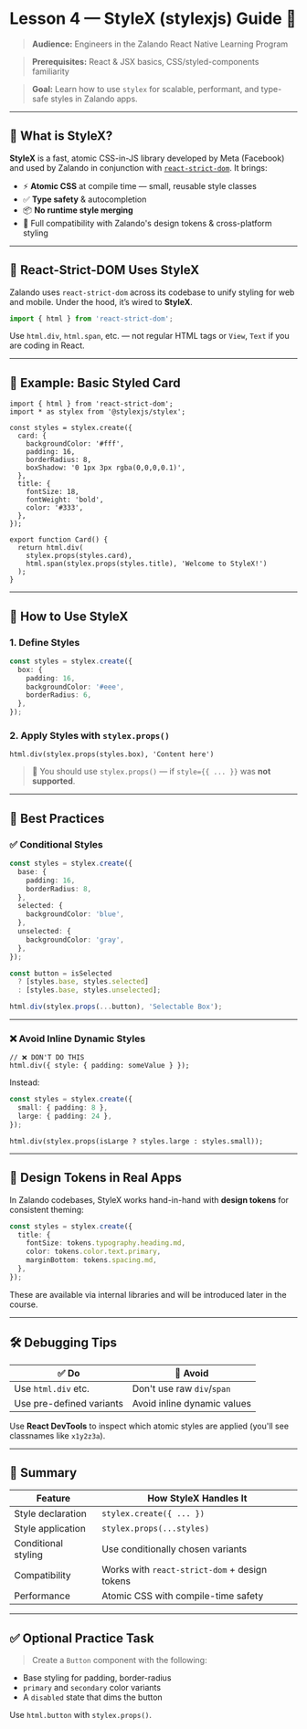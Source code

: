# Lesson 4 — StyleX (stylexjs) Guide 🧩

> **Audience:** Engineers in the Zalando React Native Learning Program

> **Prerequisites:** React & JSX basics, CSS/styled-components familiarity

> **Goal:** Learn how to use `stylex` for scalable, performant, and type-safe styles in Zalando apps.

---

## 🧠 What is StyleX?

**StyleX** is a fast, atomic CSS-in-JS library developed by Meta (Facebook) and used by Zalando in conjunction with [`react-strict-dom`](https://github.com/zalandosei/react-strict-dom). It brings:

* ⚡ **Atomic CSS** at compile time — small, reusable style classes
* ✅ **Type safety** & autocompletion
* 📦 **No runtime style merging**
* 💅 Full compatibility with Zalando's design tokens & cross-platform styling

---

## 🚀 React-Strict-DOM Uses StyleX

Zalando uses `react-strict-dom` across its codebase to unify styling for web and mobile. Under the hood, it’s wired to **StyleX**.

```ts
import { html } from 'react-strict-dom';
```

Use `html.div`, `html.span`, etc. — not regular HTML tags or `View`, `Text` if you are coding in React.

---

## 🧪 Example: Basic Styled Card

```tsx
import { html } from 'react-strict-dom';
import * as stylex from '@stylexjs/stylex';

const styles = stylex.create({
  card: {
    backgroundColor: '#fff',
    padding: 16,
    borderRadius: 8,
    boxShadow: '0 1px 3px rgba(0,0,0,0.1)',
  },
  title: {
    fontSize: 18,
    fontWeight: 'bold',
    color: '#333',
  },
});

export function Card() {
  return html.div(
    stylex.props(styles.card),
    html.span(stylex.props(styles.title), 'Welcome to StyleX!')
  );
}
```

---

## 🔧 How to Use StyleX

### 1. Define Styles

```ts
const styles = stylex.create({
  box: {
    padding: 16,
    backgroundColor: '#eee',
    borderRadius: 6,
  },
});
```

### 2. Apply Styles with `stylex.props()`

```tsx
html.div(stylex.props(styles.box), 'Content here')
```

> 🧠 You should use `stylex.props()` — if `style={{ ... }}` was **not supported**.

---

## 🎯 Best Practices

### ✅ Conditional Styles

```ts
const styles = stylex.create({
  base: {
    padding: 16,
    borderRadius: 8,
  },
  selected: {
    backgroundColor: 'blue',
  },
  unselected: {
    backgroundColor: 'gray',
  },
});

const button = isSelected
  ? [styles.base, styles.selected]
  : [styles.base, styles.unselected];

html.div(stylex.props(...button), 'Selectable Box');
```

---

### ❌ Avoid Inline Dynamic Styles

```tsx
// ❌ DON'T DO THIS
html.div({ style: { padding: someValue } });
```

Instead:

```ts
const styles = stylex.create({
  small: { padding: 8 },
  large: { padding: 24 },
});
```

```tsx
html.div(stylex.props(isLarge ? styles.large : styles.small));
```

---

## 🎨 Design Tokens in Real Apps

In Zalando codebases, StyleX works hand-in-hand with **design tokens** for consistent theming:

```ts
const styles = stylex.create({
  title: {
    fontSize: tokens.typography.heading.md,
    color: tokens.color.text.primary,
    marginBottom: tokens.spacing.md,
  },
});
```

These are available via internal libraries and will be introduced later in the course.

---

## 🛠️ Debugging Tips

| ✅ Do                     | 🚫 Avoid                    |
| ------------------------ | --------------------------- |
| Use `html.div` etc.      | Don't use raw `div`/`span`  |
| Use pre-defined variants | Avoid inline dynamic values |

Use **React DevTools** to inspect which atomic styles are applied (you'll see classnames like `x1y2z3a`).

---

## 🏁 Summary

| Feature             | How StyleX Handles It                         |
| ------------------- | --------------------------------------------- |
| Style declaration   | `stylex.create({ ... })`                      |
| Style application   | `stylex.props(...styles)`                     |
| Conditional styling | Use conditionally chosen variants             |
| Compatibility       | Works with `react-strict-dom` + design tokens |
| Performance         | Atomic CSS with compile-time safety           |

---

## ✅ Optional Practice Task

> Create a `Button` component with the following:

* Base styling for padding, border-radius
* `primary` and `secondary` color variants
* A `disabled` state that dims the button

Use `html.button` with `stylex.props()`.

